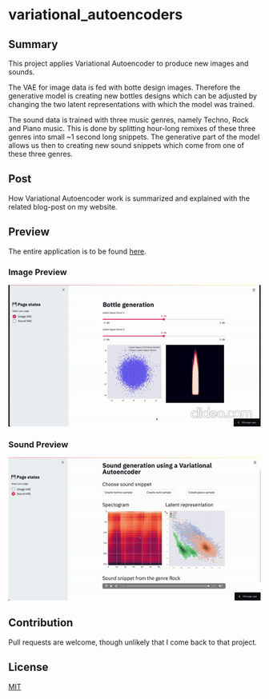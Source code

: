 # variational_autoencoders

## Summary

This project applies Variational Autoencoder to produce new images and sounds.

The VAE for image data is fed with botte design images. Therefore the generative model is creating new
bottles designs which can be adjusted by changing the two latent representations with which the model
was trained.

The sound data is trained with three music genres, namely Techno, Rock and Piano music. This is done
by splitting hour-long remixes of these three genres into small ~1 second long snippets. The generative 
part of the model allows us then to creating new sound snippets which come from one of these three genres.

## Post

How Variational Autoencoder work is summarized and explained with the related blog-post on my website.


## Preview

The entire application is to be found [here](https://share.streamlit.io/data4help/crispy-train/src/app/vae_app.py).

### Image Preview

![Image Preview](./reports/gif/image.gif)

### Sound Preview

![Sound Preview](./reports/gif/sound.gif)

## Contribution

Pull requests are welcome, though unlikely that I come back to that project.

## License
[MIT](https://choosealicense.com/licenses/mit/)